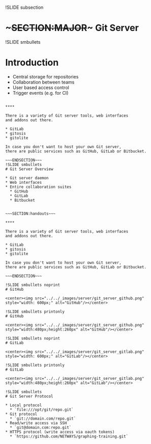 !SLIDE subsection
# ~~~SECTION:MAJOR~~~ Git Server

!SLIDE smbullets
# Introduction

* Central storage for repositories
* Collaboration between teams
* User based access control
* Trigger events (e.g. for CI)

~~~SECTION:handouts~~~

****

There is a variety of Git server tools, web interfaces
and addons out there.

* GitLab
* gitosis
* gitolite

In case you don't want to host your own Git server,
there are public services such as GitHub, GitLab or Bitbucket.

~~~ENDSECTION~~~
!SLIDE smbullets
# Git Server Overview

* Git server daemon
* Web interfaces
* Entire collaboration suites
  * GitHub
  * GitLab
  * Bitbucket


~~~SECTION:handouts~~~

****

There is a variety of Git server tools, web interfaces
and addons out there.

* GitLab
* gitosis
* gitolite

In case you don't want to host your own Git server,
there are public services such as GitHub, GitLab or Bitbucket.

~~~ENDSECTION~~~

!SLIDE smbullets noprint
# GitHub

<center><img src="../../_images/server/git_server_github.png" style="width: 600px;" alt="GitHub"/></center>

!SLIDE smbullets printonly
# GitHub

<center><img src="../../_images/server/git_server_github.png" style="width:480px;height:260px" alt="GitHub"/></center>

!SLIDE smbullets noprint
# GitLab

<center><img src="../../_images/server/git_server_gitlab.png" style="width: 600px;" alt="GitLab"/></center>

!SLIDE smbullets printonly
# GitLab

<center><img src="../../_images/server/git_server_gitlab.png" style="width:480px;height:260px" alt="GitLab"/></center>

!SLIDE smbullets
# Git Server Protocol

* Local protocol
  * `file:///opt/git/repo.git`
* Git protocol
  * `git://domain.com/repo.git`
* Read/write access via SSH
  * `git@domain.com:repo.git`
* HTTPS protocol (write access via oauth tokens)
  * `https://github.com/NETWAYS/graphing-training.git`

